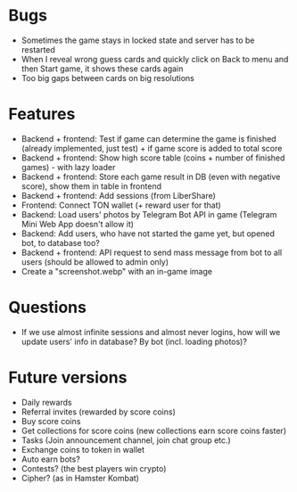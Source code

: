 # Bugs
- Sometimes the game stays in locked state and server has to be restarted
- When I reveal wrong guess cards and quickly click on Back to menu and then Start game, it shows these cards again
- Too big gaps between cards on big resolutions

# Features
- Backend + frontend: Test if game can determine the game is finished (already implemented, just test) + if game score is added to total score
- Backend + frontend: Show high score table (coins + number of finished games) - with lazy loader
- Backend + frontend: Store each game result in DB (even with negative score), show them in table in frontend
- Backend + frontend: Add sessions (from LiberShare)
- Frontend: Connect TON wallet (+ reward user for that)
- Backend: Load users' photos by Telegram Bot API in game (Telegram Mini Web App doesn't allow it)
- Backend: Add users, who have not started the game yet, but opened bot, to database too?
- Backend + frontend: API request to send mass message from bot to all users (should be allowed to admin only)
- Create a "screenshot.webp" with an in-game image

# Questions
- If we use almost infinite sessions and almost never logins, how will we update users' info in database? By bot (incl. loading photos)?

# Future versions
- Daily rewards
- Referral invites (rewarded by score coins)
- Buy score coins
- Get collections for score coins (new collections earn score coins faster)
- Tasks (Join announcement channel, join chat group etc.)
- Exchange coins to token in wallet
- Auto earn bots?
- Contests? (the best players win crypto)
- Cipher? (as in Hamster Kombat)
